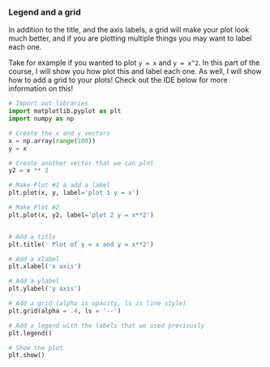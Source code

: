 ### Legend and a grid

In addition to the title, and the axis labels, a grid will make your plot look much better, and if you are plotting multiple things you may want to label each one.  

Take for example if you wanted to plot `y = x` and `y = x^2`.  In this part of the course, I will show you how plot this and label each one.  As well, I will show how to add a grid to your plots!  Check out the IDE below for more information on this!
```python
# Import out libraries
import matplotlib.pyplot as plt
import numpy as np

# Create the x and y vectors
x = np.array(range(100))
y = x

# Create another vector that we can plot
y2 = x ** 2

# Make Plot #1 & add a label
plt.plot(x, y, label='plot 1 y = x')

# Make Plot #2
plt.plot(x, y2, label='plot 2 y = x**2')


# Add a title
plt.title(' Plot of y = x and y = x**2')

# Add a xlabel
plt.xlabel('x axis')

# Add a ylabel
plt.ylabel('y axis')

# Add a grid (alpha is opacity, ls is line style)
plt.grid(alpha = .4, ls = '--')

# Add a legend with the labels that we used previously
plt.legend()

# Show the plot
plt.show()
```
